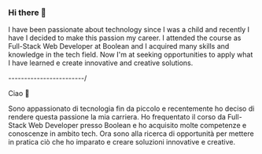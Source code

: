 ### Hi there 👋

I have been passionate about technology since I was a child and recently I have
I decided to make this passion my career. I attended the
course as Full-Stack Web Developer at Boolean and I acquired
many skills and knowledge in the tech field. Now I'm at
seeking opportunities to apply what I have learned e
create innovative and creative solutions.

------------------------/

Ciao 👋

Sono appassionato di tecnologia fin da piccolo e recentemente ho
deciso di rendere questa passione la mia carriera. Ho frequentato il
corso da Full-Stack Web Developer presso Boolean e ho acquisito
molte competenze e conoscenze in ambito tech. Ora sono alla
ricerca di opportunità per mettere in pratica ciò che ho imparato e
creare soluzioni innovative e creative.


<!--
**manolioluigi/manolioluigi** is a ✨ _special_ ✨ repository because its `README.md` (this file) appears on your GitHub profile.

Here are some ideas to get you started:

- 🔭 I’m currently working on ...
- 🌱 I’m currently learning ...
- 👯 I’m looking to collaborate on ...
- 🤔 I’m looking for help with ...
- 💬 Ask me about ...
- 📫 How to reach me: ...
- 😄 Pronouns: ...
- ⚡ Fun fact: ...
-->
